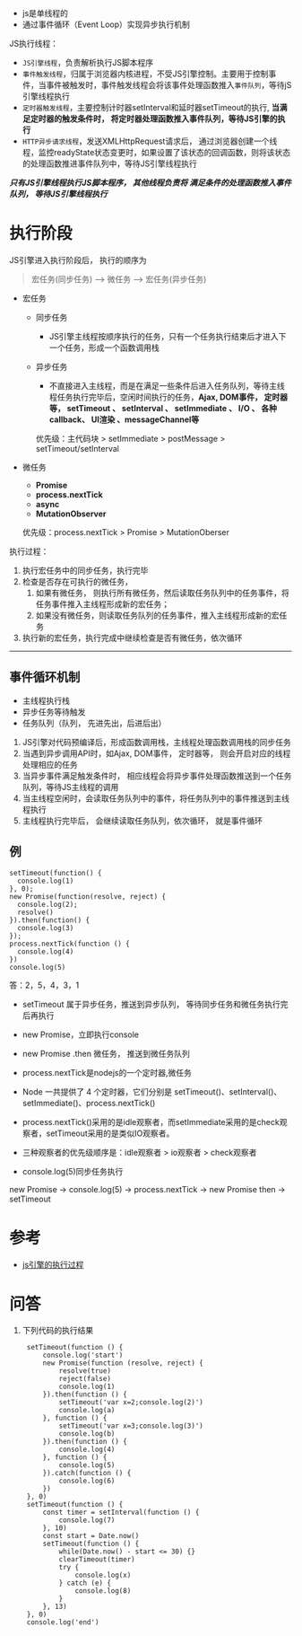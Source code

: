 - js是单线程的
- 通过事件循环（Event Loop）实现异步执行机制

JS执行线程：
- ```JS引擎线程```，负责解析执行JS脚本程序
- ```事件触发线程```，归属于浏览器内核进程，不受JS引擎控制。主要用于控制事件，当事件被触发时，事件触发线程会将该事件处理函数推入```事件队列```，等待jS引擎线程执行
- ```定时器触发线程```，主要控制计时器setInterval和延时器setTimeout的执行, **当满足定时器的触发条件时， 将定时器处理函数推入事件队列，等待JS引擎的执行**
- ```HTTP异步请求线程```，发送XMLHttpRequest请求后， 通过浏览器创建一个线程，监控readyState状态变更时，如果设置了该状态的回调函数，则将该状态的处理函数推进事件队列中，等待JS引擎线程执行

***只有JS引擎线程执行JS脚本程序， 其他线程负责将
满足条件的处理函数推入事件队列， 等待JS引擎线程执行***

# 执行阶段
JS引擎进入执行阶段后， 执行的顺序为

> 宏任务(同步任务) --> 微任务 --> 宏任务(异步任务)

- 宏任务
  - 同步任务
    - JS引擎主线程按顺序执行的任务，只有一个任务执行结束后才进入下一个任务，形成一个函数调用栈
  - 异步任务
    - 不直接进入主线程，而是在满足一些条件后进入任务队列，等待主线程任务执行完毕后，空闲时间执行的任务，**Ajax, DOM事件， 定时器等， setTimeout 、 setInterval 、 setImmediate 、 I/O 、 各种callback、 UI渲染 、messageChannel等**

    优先级：主代码块 > setImmediate > postMessage > setTimeout/setInterval

- 微任务
  - **Promise**
  - **process.nextTick**
  - **async**
  - **MutationObserver**

  优先级：process.nextTick > Promise > MutationOberser

执行过程：
1. 执行宏任务中的同步任务，执行完毕
2. 检查是否存在可执行的微任务，
   1. 如果有微任务， 则执行所有微任务，然后读取任务队列中的任务事件，将任务事件推入主线程形成新的宏任务；
   2. 如果没有微任务，则读取任务队列的任务事件，推入主线程形成新的宏任务
3. 执行新的宏任务，执行完成中继续检查是否有微任务，依次循环


---
## 事件循环机制
  - 主线程执行栈
  - 异步任务等待触发
  - 任务队列（队列， 先进先出，后进后出）

1. JS引擎对代码预编译后，形成函数调用栈，主线程处理函数调用栈的同步任务
2. 当遇到异步调用API时，如Ajax, DOM事件， 定时器等， 则会开启对应的线程处理相应的任务
3. 当异步事件满足触发条件时， 相应线程会将异步事件处理函数推送到一个任务队列，等待JS主线程的调用
4. 当主线程空闲时，会读取任务队列中的事件，将任务队列中的事件推送到主线程执行
5. 主线程执行完毕后， 会继续读取任务队列，依次循环， 就是事件循环

## 例
    setTimeout(function() {
      console.log(1)
    }, 0);
    new Promise(function(resolve, reject) {
      console.log(2);
      resolve()
    }).then(function() {
      console.log(3)
    });
    process.nextTick(function () {
      console.log(4)
    })
    console.log(5)

答：2，5，4，3，1

- setTimeout 属于异步任务，推送到异步队列， 等待同步任务和微任务执行完后再执行
- new Promise，立即执行console
- new Promise .then  微任务， 推送到微任务队列
- process.nextTick是nodejs的一个定时器,微任务
- Node 一共提供了 4 个定时器，它们分别是 setTimeout()、setInterval()、setImmediate()、process.nextTick()
- process.nextTick()采用的是idle观察者，而setImmediate采用的是check观察者，setTimeout采用的是类似IO观察者。

- 三种观察者的优先级顺序是：idle观察者 > io观察者 > check观察者

- console.log(5)同步任务执行
  
new Promise -> console.log(5) -> process.nextTick -> new Promise then -> setTimeout



# 参考
- [js引擎的执行过程](https://heyingye.github.io/2018/03/26/js%E5%BC%95%E6%93%8E%E7%9A%84%E6%89%A7%E8%A1%8C%E8%BF%87%E7%A8%8B%EF%BC%88%E4%BA%8C%EF%BC%89)


# 问答

1. 下列代码的执行结果


        setTimeout(function () {
            console.log('start')
            new Promise(function (resolve, reject) {
                resolve(true)
                reject(false)
                console.log(1)
            }).then(function () {
                setTimeout('var x=2;console.log(2)')
                console.log(a)
            }, function () {
                setTimeout('var x=3;console.log(3)')
                console.log(b)
            }).then(function () {
                console.log(4)
            }, function () {
                console.log(5)
            }).catch(function () {
                console.log(6)
            })
        }, 0)
        setTimeout(function () {
            const timer = setInterval(function () {
                console.log(7)
            }, 10)
            const start = Date.now()
            setTimeout(function () {
                while(Date.now() - start <= 30) {}
                clearTimeout(timer)
                try {
                    console.log(x)
                } catch (e) {
                    console.log(8)
                }
            }, 13)
        }, 0)
        console.log('end')